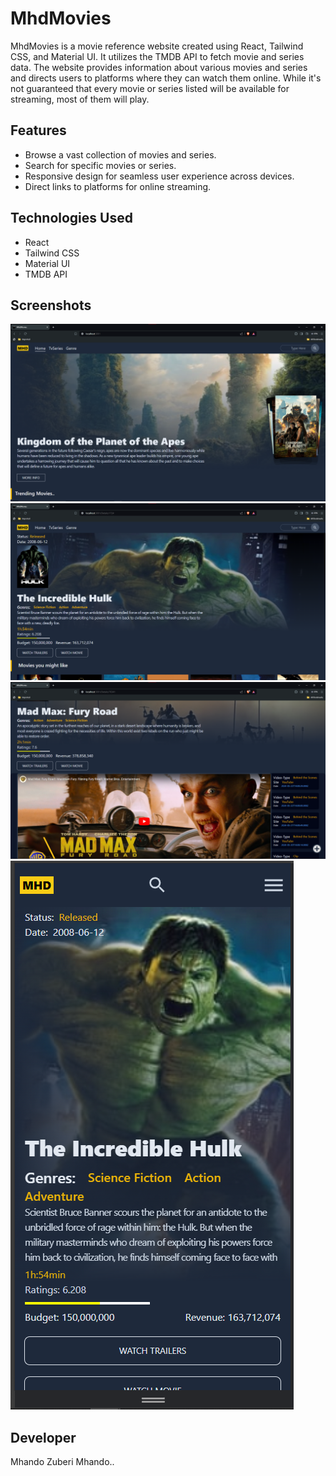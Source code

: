 # MhdMovies

MhdMovies is a movie reference website created using React, Tailwind CSS, and Material UI. It utilizes the TMDB API to fetch movie and series data. The website provides information about various movies and series and directs users to platforms where they can watch them online. While it's not guaranteed that every movie or series listed will be available for streaming, most of them will play.

## Features

- Browse a vast collection of movies and series.
- Search for specific movies or series.
- Responsive design for seamless user experience across devices.
- Direct links to platforms for online streaming.

## Technologies Used

- React
- Tailwind CSS
- Material UI
- TMDB API

## Screenshots

![Screenshot 1](/src/GitAssets/image1.png)
![Screenshot 1](/src/GitAssets/2.png)
![Screenshot 1](/src/GitAssets/4.png)
![Screenshot 1](/src/GitAssets/33.png)

<!-- ![Screenshot 1](/src/GitAssets/phone2.png)
![Screenshot 1](/src/GitAssets/smallPhone.png) -->

<!-- Add more screenshots as needed -->

## Developer

Mhando Zuberi Mhando..
